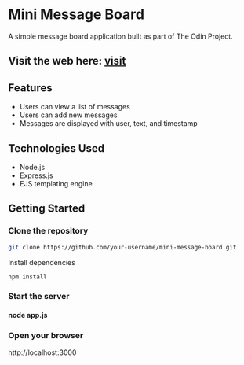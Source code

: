 # Mini Message Board

A simple message board application built as part of The Odin Project.

## Visit the web here: [visit](mini-message-board-production-218a.up.railway.app)
## Features

* Users can view a list of messages
* Users can add new messages
* Messages are displayed with user, text, and timestamp

## Technologies Used

* Node.js
* Express.js
* EJS templating engine

## Getting Started

### Clone the repository
```bash
git clone https://github.com/your-username/mini-message-board.git
```
Install dependencies
```
npm install
```
### Start the server

#### node app.js

### Open your browser
http://localhost:3000